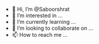 - 👋 Hi, I’m @Saboorshrat
- 👀 I’m interested in ...
- 🌱 I’m currently learning ...
- 💞️ I’m looking to collaborate on ...
- 📫 How to reach me ...

<!---
Saboorshrat/Saboorshrat is a ✨ special ✨ repository because its `README.md` (this file) appears on your GitHub profile.
You can click the Preview link to take a look at your changes.
--->
